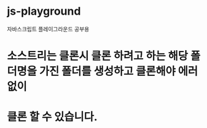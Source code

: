# js-playground
자바스크립트 플레이그라운드 공부용


# 소스트리는 클론시 클론 하려고 하는 해당 폴더명을 가진 폴더를 생성하고 클론해야 에러없이 
# 클론 할 수 있습니다. 
